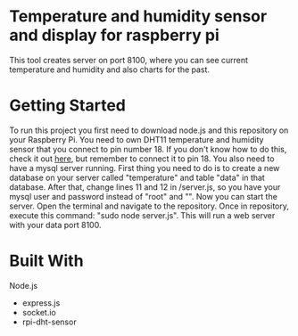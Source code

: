 # Temperature and humidity sensor and display for raspberry pi

This tool creates server on port 8100, where you can see current temperature and humidity and also charts for the past.

# Getting Started

To run this project you first need to download node.js and this repository on your Raspberry Pi. You need to own DHT11 temperature and humidity sensor that you connect to pin number 18. If you don't know how to do this, check it out [here](http://www.circuitbasics.com/how-to-set-up-the-dht11-humidity-sensor-on-the-raspberry-pi/), but remember to connect it to pin 18. You also need to have a mysql server running. First thing you need to do is to create a new database on your server called "temperature" and table "data" in that database. After that, change lines 11 and 12 in /server.js, so you have your mysql user and password instead of "root" and "". Now you can start the server. Open the terminal and navigate to the repository. Once in repository, execute this command: "sudo node server.js". This will run a web server with your data port 8100.

# Built With

Node.js
  - express.js
  - socket.io
  - rpi-dht-sensor
